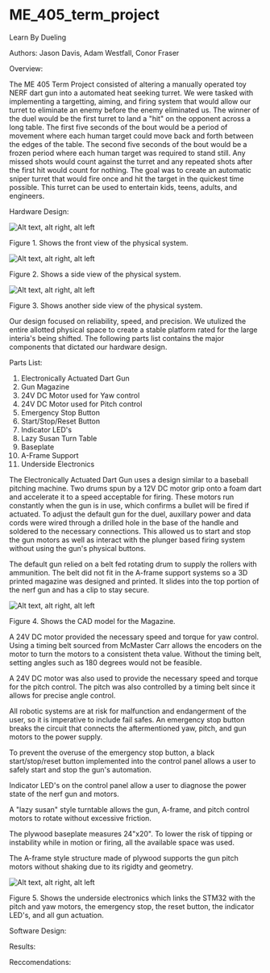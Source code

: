 # ME_405_term_project

Learn By Dueling

Authors: Jason Davis, Adam Westfall, Conor Fraser


Overview:

The ME 405 Term Project consisted of altering a manually operated toy NERF dart gun into a automated heat seeking turret.
We were tasked with implementing a targetting, aiming, and firing system that would allow our turret to eliminate an enemy before the enemy eliminated us. 
The winner of the duel would be the first turret to land a "hit" on the opponent across a long table.
The first five seconds of the bout would be a period of movement where each human target could move back and forth between the edges of the table.
The second five seconds of the bout would be a frozen period where each human target was required to stand still.
Any missed shots would count against the turret and any repeated shots after the first hit would count for nothing.
The goal was to create an automatic sniper turret that would fire once and hit the target in the quickest time possible.
This turret can be used to entertain kids, teens, adults, and engineers.


Hardware Design:


![Alt text, alt right, alt left](md_front_view_png.png)

Figure 1. Shows the front view of the physical system.

![Alt text, alt right, alt left](md_side_view_1_png.png)

Figure 2. Shows a side view of the physical system.

![Alt text, alt right, alt left](md_side_view_2_png.png)

Figure 3. Shows another side view of the physical system.


Our design focused on reliability, speed, and precision.
We utulized the entire allotted physical space to create a stable platform rated for the large interia's being shifted.
The following parts list contains the major components that dictated our hardware design.


Parts List:
1.	Electronically Actuated Dart Gun
2.	Gun Magazine
3.	24V DC Motor used for Yaw control
4.	24V DC Motor used for Pitch control
5.	Emergency Stop Button
6.	Start/Stop/Reset Button
7.	Indicator LED's
8.	Lazy Susan Turn Table
9.	Baseplate
10.	A-Frame Support
11.   Underside Electronics


The Electronically Actuated Dart Gun uses a design similar to a baseball pitching machine.
Two drums spun by a 12V DC motor grip onto a foam dart and accelerate it to a speed acceptable for firing.
These motors run constantly when the gun is in use, which confirms a bullet will be fired if actuated.
To adjust the default gun for the duel, auxillary power and data cords were wired through a drilled hole in the base of the handle and soldered to the necessary connections. 
This allowed us to start and stop the gun motors as well as interact with the plunger based firing system without using the gun's physical buttons.


The default gun relied on a belt fed rotating drum to supply the rollers with ammunition.
The belt did not fit in the A-frame support systems so a 3D printed magazine was designed and printed.
It slides into the top portion of the nerf gun and has a clip to stay secure. 

![Alt text, alt right, alt left](CAD_Gun.png)

Figure 4. Shows the CAD model for the Magazine.


A 24V DC motor provided the necessary speed and torque for yaw control.
Using a timing belt sourced from McMaster Carr allows the encoders on the motor to turn the motors to a consistent theta value.
Without the timing belt, setting angles such as 180 degrees would not be feasible.


A 24V DC motor was also used to provide the necessary speed and torque for the pitch control.
The pitch was also controlled by a timing belt since it allows for precise angle control.


All robotic systems are at risk for malfunction and endangerment of the user, so it is imperative to include fail safes.
An emergency stop button breaks the circuit that connects the aftermentioned yaw, pitch, and gun motors to the power supply.


To prevent the overuse of the emergency stop button, a black start/stop/reset button implemented into the control panel allows a user to safely start and stop the gun's automation.


Indicator LED's on the control panel allow a user to diagnose the power state of the nerf gun and motors.


A "lazy susan" style turntable allows the gun, A-frame, and pitch control motors to rotate without excessive friction.


The plywood baseplate measures 24"x20". 
To lower the risk of tipping or instability while in motion or firing, all the available space was used.


The A-frame style structure made of plywood supports the gun pitch motors without shaking due to its rigidty and geometry.


![Alt text, alt right, alt left](md_LED_png.png)

Figure 5. Shows the underside electronics which links the STM32 with the pitch and yaw motors, the emergency stop, the reset button, the indicator LED's, and all gun actuation.



Software Design:


Results:


Reccomendations:

